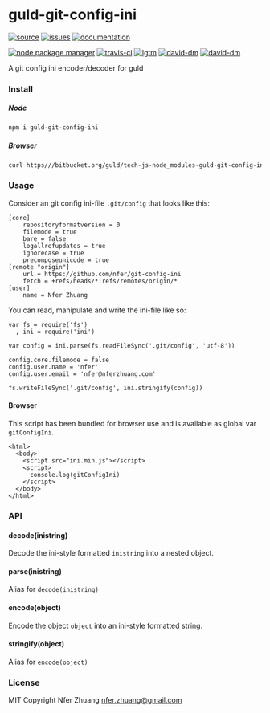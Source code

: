 # guld-git-config-ini

[![source](https://img.shields.io/badge/source-bitbucket-blue.svg)](https://bitbucket.org/guld/tech-js-node_modules-guld-git-config-ini) [![issues](https://img.shields.io/badge/issues-bitbucket-yellow.svg)](https://bitbucket.org/guld/tech-js-node_modules-guld-git-config-ini/issues) [![documentation](https://img.shields.io/badge/docs-guld.tech-green.svg)](https://guld.tech/lib/guld-git-config-ini.html)

[![node package manager](https://img.shields.io/npm/v/guld-git-config-ini.svg)](https://www.npmjs.com/package/guld-git-config-ini) [![travis-ci](https://travis-ci.org/guldcoin/tech-js-node_modules-guld-git-config-ini.svg)](https://travis-ci.org/guldcoin/tech-js-node_modules-guld-git-config-ini?branch=guld) [![lgtm](https://img.shields.io/lgtm/grade/javascript/b/guld/tech-js-node_modules-guld-git-config-ini.svg?logo=lgtm&logoWidth=18)](https://lgtm.com/projects/b/guld/tech-js-node_modules-guld-git-config-ini/context:javascript) [![david-dm](https://david-dm.org/guldcoin/tech-js-node_modules-guld-git-config-ini/status.svg)](https://david-dm.org/guldcoin/tech-js-node_modules-guld-git-config-ini) [![david-dm](https://david-dm.org/guldcoin/tech-js-node_modules-guld-git-config-ini/dev-status.svg)](https://david-dm.org/guldcoin/tech-js-node_modules-guld-git-config-ini?type=dev)

A git config ini encoder/decoder for guld

### Install

##### Node

```sh
npm i guld-git-config-ini
```

##### Browser

```sh
curl https///bitbucket.org/guld/tech-js-node_modules-guld-git-config-ini/raw/guld/ini.min.js -o ini.min.js
```

### Usage

Consider an git config ini-file `.git/config` that looks like this:

    [core]
        repositoryformatversion = 0
        filemode = true
        bare = false
        logallrefupdates = true
        ignorecase = true
        precomposeunicode = true
    [remote "origin"]
        url = https://github.com/nfer/git-config-ini
        fetch = +refs/heads/*:refs/remotes/origin/*
    [user]
        name = Nfer Zhuang

You can read, manipulate and write the ini-file like so:

    var fs = require('fs')
      , ini = require('ini')

    var config = ini.parse(fs.readFileSync('.git/config', 'utf-8'))

    config.core.filemode = false
    config.user.name = 'nfer'
    config.user.email = 'nfer@nferzhuang.com'

    fs.writeFileSync('.git/config', ini.stringify(config))

#### Browser

This script has been bundled for browser use and is available as global var `gitConfigIni`.

```
<html>
  <body>
    <script src="ini.min.js"></script>
    <script>
      console.log(gitConfigIni)
    </script>
  </body>
</html>
```

### API

#### decode(inistring)

Decode the ini-style formatted `inistring` into a nested object.

#### parse(inistring)

Alias for `decode(inistring)`

#### encode(object)

Encode the object `object` into an ini-style formatted string.

#### stringify(object)

Alias for `encode(object)`

### License

MIT Copyright Nfer Zhuang <nfer.zhuang@gmail.com>

